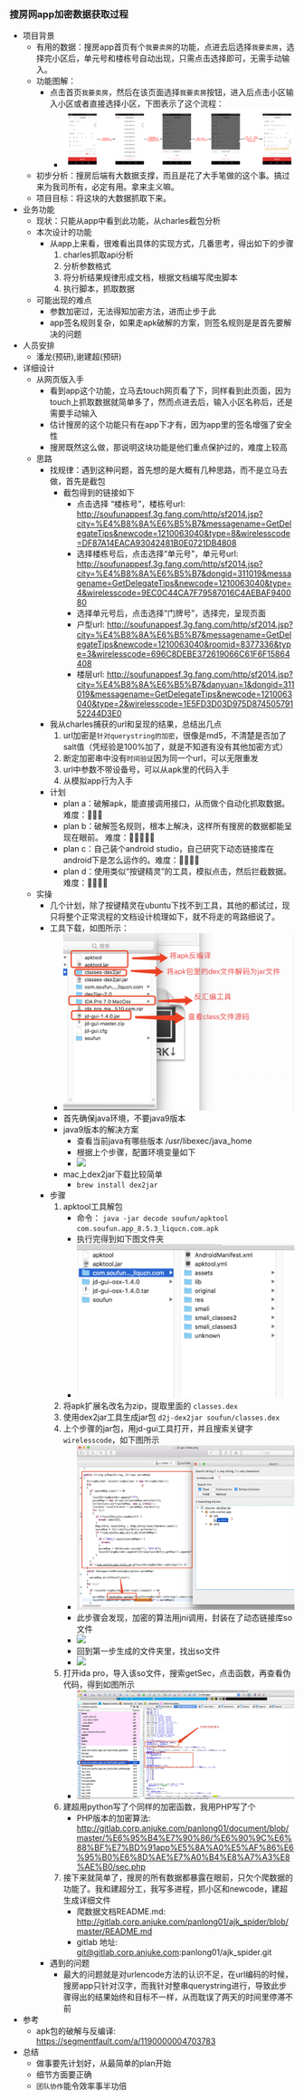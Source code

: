 ### 搜房网app加密数据获取过程
-  项目背景
    - 有用的数据：搜房app首页有个`我要卖房`的功能，点进去后选择`我要卖房`，选择完小区后，单元号和楼栋号自动出现，只需点击选择即可，无需手动输入。
    - 功能图解：
        - 点击首页`我要卖房`，然后在该页面选择`我要卖房`按钮，进入后点击小区输入小区或者直接选择小区，下图表示了这个流程：
            - ![](操作流程图.png)
    - 初步分析：搜房后端有大数据支撑，而且是花了大手笔做的这个事。搞过来为我司所有，必定有用。拿来主义嘛。
    - 项目目标：将这块的大数据抓取下来。
- 业务功能
    - 现状：只能从app中看到此功能，从charles截包分析
    - 本次设计的功能
        - 从app上来看，很难看出具体的实现方式，几番思考，得出如下的步骤
            1. charles抓取api分析
            2. 分析参数格式
            3. 将分析结果规律形成文档，根据文档编写爬虫脚本
            4. 执行脚本，抓取数据
    - 可能出现的难点
        - 参数加密过，无法得知加密方法，进而止步于此
        - app签名规则复杂，如果走apk破解的方案，则签名规则是是首先要解决的问题
- 人员安排
    - 潘龙(预研),谢建超(预研)
- 详细设计
    - 从网页版入手
        - 看到app这个功能，立马去touch网页看了下，同样看到此页面，因为touch上抓取数据就简单多了，然而点进去后，输入小区名称后，还是需要手动输入
        - 估计搜房的这个功能只有在app下才有，因为app里的签名增强了安全性
        - 搜房既然这么做，那说明这块功能是他们重点保护过的，难度上较高
    - 思路
        - 找规律：遇到这种问题，首先想的是大概有几种思路，而不是立马去做，首先是截包
            - 截包得到的链接如下
                - 点击选择 “楼栋号”，楼栋号url: http://soufunappesf.3g.fang.com/http/sf2014.jsp?city=%E4%B8%8A%E6%B5%B7&messagename=GetDelegateTips&newcode=1210063040&type=8&wirelesscode=DF87A14EACA93042481B0E0721DB4808
                - 选择楼栋号后，点击选择“单元号”，单元号url: http://soufunappesf.3g.fang.com/http/sf2014.jsp?city=%E4%B8%8A%E6%B5%B7&dongid=311019&messagename=GetDelegateTips&newcode=1210063040&type=4&wirelesscode=9EC0C44CA7F79587016C4AEBAF940080
                - 选择单元号后，点击选择“门牌号”，选择完，呈现页面
                - 户型url: http://soufunappesf.3g.fang.com/http/sf2014.jsp?city=%E4%B8%8A%E6%B5%B7&messagename=GetDelegateTips&newcode=1210063040&roomid=8377336&type=3&wirelesscode=696C8DEBE372619066C61F6F15864408
                - 楼层url: http://soufunappesf.3g.fang.com/http/sf2014.jsp?city=%E4%B8%8A%E6%B5%B7&danyuan=1&dongid=311019&messagename=GetDelegateTips&newcode=1210063040&type=2&wirelesscode=1E5FD3D03D975D87450579152244D3E0
        - 我从charles捕获的url和呈现的结果，总结出几点
            1. url加密是`针对querystring的加密`，很像是md5，不清楚是否加了salt值（凭经验是100%加了，就是不知道有没有其他加密方式）
            2. 断定加密串中没有`时间验证`因为同一个url，可以无限重发
            3. url中参数不带设备号，可以从apk里的代码入手
            4. 从模拟app行为入手
        - 计划
            - plan a：破解apk，能直接调用接口，从而做个自动化抓取数据。 难度：🌟🌟🌟 
            - plan b：破解签名规则，根本上解决，这样所有搜房的数据都能呈现在眼前。 难度：🌟🌟🌟🌟🌟
            - plan c：自己装个android studio，自己研究下动态链接库在android下是怎么运作的。难度：🌟🌟🌟🌟
            - plan d：使用类似“按键精灵”的工具，模拟点击，然后拦截数据。 难度：🌟🌟🌟🌟
    - 实操
        - 几个计划，除了按键精灵在ubuntu下找不到工具，其他的都试过，现只将整个正常流程的文档设计梳理如下，就不将走的弯路细说了。
        - 工具下载，如图所示：
            - ![](tools.png)
            - 首先确保java环境，不要java9版本
            - java9版本的解决方案
                - 查看当前java有哪些版本 /usr/libexec/java_home
                - 根据上个步骤，配置环境变量如下
                - ![](http://gitlab.corp.anjuke.com/panlong01/document/raw/master/%E6%95%B4%E7%90%86/%E6%90%9C%E6%88%BF%E7%BD%91app%E5%8A%A0%E5%AF%86%E6%95%B0%E6%8D%AE%E7%A0%B4%E8%A7%A3%E8%AE%B0/java_home_setting.png)
            - mac上dex2jar下载比较简单
                - ```brew install dex2jar```
        - 步骤
            1. apktool工具解包
                - 命令： ```java -jar decode soufun/apktool com.soufun.app_8.5.3_liqucn.com.apk```
                - 执行完得到如下图文件夹
                - ![](folder_all.png)
            2. 将apk扩展名改名为zip，提取里面的 ```classes.dex```
            3. 使用dex2jar工具生成jar包 ```d2j-dex2jar soufun/classes.dex```
            4. 上个步骤的jar包，用jd-gui工具打开，并且搜索关键字 `wirelesscode`，如下图所示
                - ![](jd-gui-class.png)
                - 此步骤会发现，加密的算法用jni调用，封装在了动态链接库so文件
                - ![](http://gitlab.corp.anjuke.com/panlong01/document/raw/master/%E6%95%B4%E7%90%86/%E6%90%9C%E6%88%BF%E7%BD%91app%E5%8A%A0%E5%AF%86%E6%95%B0%E6%8D%AE%E7%A0%B4%E8%A7%A3%E8%AE%B0/jd_sec_jni.png)
                - 回到第一步生成的文件夹里，找出so文件
                - ![](http://gitlab.corp.anjuke.com/panlong01/document/raw/master/%E6%95%B4%E7%90%86/%E6%90%9C%E6%88%BF%E7%BD%91app%E5%8A%A0%E5%AF%86%E6%95%B0%E6%8D%AE%E7%A0%B4%E8%A7%A3%E8%AE%B0/lib_sec_so.png)
            5. 打开ida pro，导入该so文件，搜索getSec，点击函数，再查看伪代码，得到如图所示
                - ![](pseudocode.png)
            6. 建超用python写了个同样的加密函数，我用PHP写了个
                - PHP版本的加密算法: http://gitlab.corp.anjuke.com/panlong01/document/blob/master/%E6%95%B4%E7%90%86/%E6%90%9C%E6%88%BF%E7%BD%91app%E5%8A%A0%E5%AF%86%E6%95%B0%E6%8D%AE%E7%A0%B4%E8%A7%A3%E8%AE%B0/sec.php
            7. 接下来就简单了，搜房的所有数据都暴露在眼前，只欠个爬数据的功能了。我和建超分工，我写多进程，抓小区和newcode，建超生成详细文件
                - 爬数据文档README.md: http://gitlab.corp.anjuke.com/panlong01/ajk_spider/blob/master/README.md
                - gitlab 地址: git@gitlab.corp.anjuke.com:panlong01/ajk_spider.git
        - 遇到的问题
            - 最大的问题就是对urlencode方法的认识不足，在url编码的时候，搜房app只针对汉字，而我针对整串querystring进行，导致此步骤得出的结果始终和目标不一样，从而耽误了两天的时间里停滞不前
- 参考
    - apk包的破解与反编译: https://segmentfault.com/a/1190000004703783
- 总结
    - 做事要先计划好，从最简单的plan开始
    - 细节方面要正确
    - ```团队协作```能令效率事半功倍














